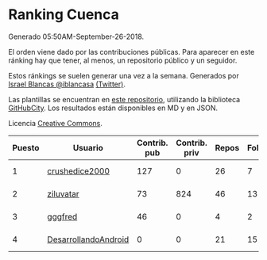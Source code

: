 # Ranking Cuenca

Generado 05:50AM-September-26-2018.

El orden viene dado por las contribuciones públicas. Para aparecer en este ránking hay que tener, al menos, un repositorio público y un seguidor.

Estos ránkings se suelen generar una vez a la semana. Generados por [Israel Blancas @iblancasa](https://github.com/iblancasa/) [(Twitter)](https://twitter.com/iblancasa).

Las plantillas se encuentran en [este repositorio](https://github.com/iblancasa/GH-Spanish-Ranking), utilizando la biblioteca [GitHubCity](https://github.com/iblancasa/GitHubCity). Los resultados están disponibles en MD y en JSON.

Licencia [Creative Commons](https://creativecommons.org/licenses/by/4.0/).

| Puesto   |  Usuario  | Contrib. pub | Contrib. priv |Repos| Followers | Desde |  Avatar  |
|----------|-----------|--------------|---------------|-----|-----------|-------|----------|
|1|[crushedice2000](https://github.com/crushedice2000)|127|0|26|7|2015-03-09|![crushedice2000]()|
|2|[ziluvatar](https://github.com/ziluvatar)|73|824|46|13|2012-02-09|![ziluvatar]()|
|3|[gggfred](https://github.com/gggfred)|46|0|4|2|2013-01-15|![gggfred]()|
|4|[DesarrollandoAndroid](https://github.com/DesarrollandoAndroid)|0|0|21|15|2014-06-22|![DesarrollandoAndroid]()|
